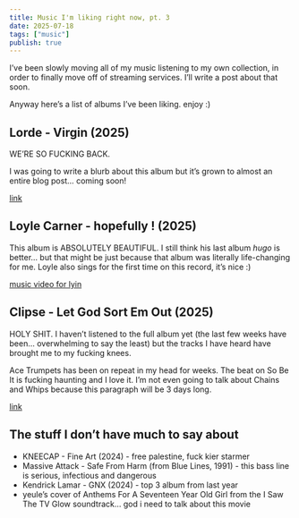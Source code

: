 ```yaml
---
title: Music I'm liking right now, pt. 3
date: 2025-07-18
tags: ["music"]
publish: true
---
```


I’ve been slowly moving all of my music listening to my own collection, in order to finally move off of streaming services. I’ll write a post about that soon.

Anyway here’s a list of albums I’ve been liking. enjoy :)

## Lorde - Virgin (2025)

WE’RE SO FUCKING BACK.

I was going to write a blurb about this album but it’s grown to almost an entire blog post…
coming soon!

[link](https://song.link/https://open.spotify.com/album/28bHj2enHkHVFLwuWmkwlQ?si=64e5aa424dfe41ba)

## Loyle Carner - hopefully ! (2025)

This album is ABSOLUTELY BEAUTIFUL. I still think his last album _hugo_ is better… but that might be just because that album was literally life-changing for me. Loyle also sings for the first time on this record, it’s nice :)

[music video for lyin](https://www.youtube.com/watch?v=2T1zfi0xvQc)

## Clipse - Let God Sort Em Out (2025)

HOLY SHIT. I haven’t listened to the full album yet (the last few weeks have been… overwhelming to say the least) but the tracks I have heard have brought me to my fucking knees.

Ace Trumpets has been on repeat in my head for weeks. The beat on So Be It is fucking haunting and I love it. I’m not even going to talk about Chains and Whips because this paragraph will be 3 days long.

[link](https://song.link/https://open.spotify.com/album/17ScNnJ0lSWajodZaRpHdQ?si=E6Mt6DwFSqSbpWo-4ODKtA)

## The stuff I don’t have much to say about

- KNEECAP - Fine Art (2024) - free palestine, fuck kier starmer
- Massive Attack - Safe From Harm (from Blue Lines, 1991) - this bass line is serious, infectious and dangerous
- Kendrick Lamar - GNX (2024) - top 3 album from last year
- yeule’s cover of Anthems For A Seventeen Year Old Girl from the I Saw The TV Glow soundtrack… god i need to talk about this movie
